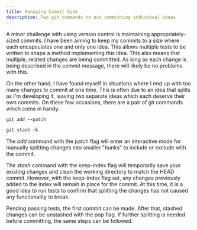 ```yaml
---
title: Managing Commit Size
description: Two git commands to aid committing individual ideas
---
```


A minor challenge with using version control is maintaining appropriately-sized commits. I have been aiming to keep my commits to a size where each encapsulates one and only one idea. This allows multiple tests to be written to shape a method implementing this idea. This also means that multiple, related changes are being committed. As long as each change is being described in the commit message, there will likely be no problems with this.

On the other hand, I have found myself in situations where I end up with too many changes to commit at one time. This is often due to an idea that splits as I'm developing it, leaving two separate ideas which each deserve their own commits. On these few occasions, there are a pair of git commands which come in handy.

```ruby
git add --patch
```

```ruby
git stash -k
```

The _add_ command with the patch flag will enter an interactive mode for manually splitting changes into smaller "hunks" to include or exclude with the commit.

The _stash_ command with the keep-index flag will temporarily save your existing changes and clean the working directory to match the HEAD commit. However, with the keep-index flag set, any changes previously added to the index will remain in place for the commit. At this time, it is a good idea to run tests to confirm that splitting the changes has not caused any functionality to break.

Pending passing tests, the first commit can be made. After that, stashed changes can be unstashed with the pop flag. If further splitting is needed before committing, the same steps can be followed.
